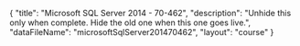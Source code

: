 {
	"title": "Microsoft SQL Server 2014 - 70-462",
	"description": "Unhide this only when complete. Hide the old one when this one goes live.",
	"dataFileName": "microsoftSqlServer201470462",
	"layout": "course"
}